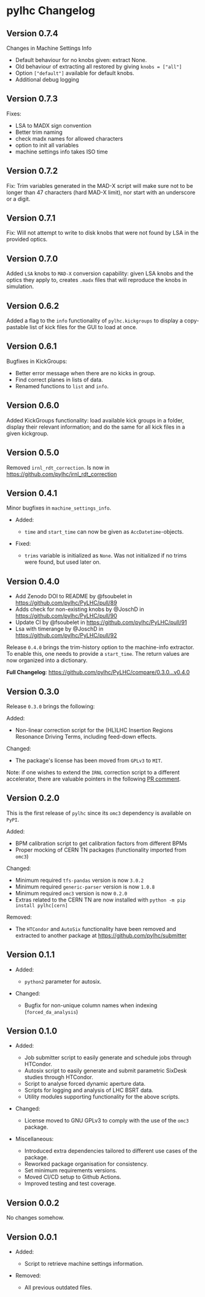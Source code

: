 # pylhc Changelog

## Version 0.7.4

Changes in Machine Settings Info
 - Default behaviour for no knobs given: extract None.
 - Old behaviour of extracting all restored by giving `knobs = ["all"]`
 - Option `["default"]` available for default knobs.
 - Additional debug logging

## Version 0.7.3 

Fixes:
 - LSA to MADX sign convention
 - Better trim naming
 - check madx names for allowed characters
 - option to init all variables
 - machine settings info takes ISO time

## Version 0.7.2

Fix: Trim variables generated in the MAD-X script will make sure not to be longer than 47 characters (hard MAD-X limit), nor start with an underscore or a digit.

## Version 0.7.1

Fix: Will not attempt to write to disk knobs that were not found by LSA in the provided optics.

## Version 0.7.0

Added `LSA` knobs to `MAD-X` conversion capability: given LSA knobs and the optics they apply to, creates `.madx` files that will reproduce the knobs in simulation.

## Version 0.6.2

Added a flag to the `info` functionality of `pylhc.kickgroups` to display a copy-pastable list of kick files for the GUI to load at once.

## Version 0.6.1

Bugfixes in KickGroups:
  - Better error message when there are no kicks in group.
  - Find correct planes in lists of data.
  - Renamed functions to `list` and `info`.

## Version 0.6.0

Added KickGroups functionality: load available kick groups in a folder, display their relevant information; and do the same for all kick files in a given kickgroup.

## Version 0.5.0

Removed `irnl_rdt_correction`. Is now in https://github.com/pylhc/irnl_rdt_correction

## Version 0.4.1

Minor bugfixes in `machine_settings_info`.

- Added:
  - `time` and `start_time` can now be given as `AccDatetime`-objects.
  
- Fixed:
  - `trims` variable is initialized as `None`. Was not initialized if no 
  trims were found, but used later on.
    

## Version 0.4.0

* Add Zenodo DOI to README by @fsoubelet in https://github.com/pylhc/PyLHC/pull/89
* Adds check for non-existing knobs by @JoschD in https://github.com/pylhc/PyLHC/pull/90
* Update CI by @fsoubelet in https://github.com/pylhc/PyLHC/pull/91
* Lsa with timerange by @JoschD in https://github.com/pylhc/PyLHC/pull/92

Release `0.4.0` brings the trim-history option to the machine-info extractor.
To enable this, one needs to provide a `start_time`.
The return values are now organized into a dictionary.

**Full Changelog**: https://github.com/pylhc/PyLHC/compare/0.3.0...v0.4.0


## Version 0.3.0

Release `0.3.0` brings the following:

Added:
- Non-linear correction script for the (HL)LHC Insertion Regions Resonance Driving Terms, including feed-down effects.

Changed:
- The package's license has been moved from `GPLv3` to `MIT`.

Note: if one wishes to extend the `IRNL` correction script to a different accelerator, 
there are valuable pointers in the following 
[PR comment](https://github.com/pylhc/PyLHC/pull/74#issuecomment-966212021).


## Version 0.2.0

This is the first release of `pylhc` since its `omc3` dependency is available on `PyPI`.

Added:
- BPM calibration script to get calibration factors from different BPMs
- Proper mocking of CERN TN packages (functionality imported from `omc3`)

Changed:
- Minimum required `tfs-pandas` version is now `3.0.2`
- Minimum required `generic-parser` version is now `1.0.8`
- Minimum required `omc3` version is now `0.2.0`
- Extras related to the CERN TN are now installed with `python -m pip install pylhc[cern]`

Removed:
- The `HTCondor` and `AutoSix` functionality have been removed and extracted to another package at https://github.com/pylhc/submitter


## Version 0.1.1

- Added:
    - `python2` parameter for autosix.
  
- Changed:
    - Bugfix for non-unique column names when indexing (`forced_da_analysis`)


## Version 0.1.0

- Added:
    - Job submitter script to easily generate and schedule jobs through HTCondor.
    - Autosix script to easily generate and submit parametric SixDesk studies through HTCondor.
    - Script to analyse forced dynamic aperture data.
    - Scripts for logging and analysis of LHC BSRT data.
    - Utility modules supporting functionality for the above scripts.

- Changed:
    - License moved to GNU GPLv3 to comply with the use of the `omc3` package.

- Miscellaneous:
    - Introduced extra dependencies tailored to different use cases of the package.
    - Reworked package organisation for consistency.
    - Set minimum requirements versions.
    - Moved CI/CD setup to Github Actions.
    - Improved testing and test coverage.


## Version 0.0.2

No changes somehow.


## Version 0.0.1

- Added:
    - Script to retrieve machine settings information.

- Removed:
    - All previous outdated files.
